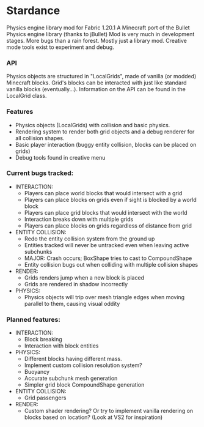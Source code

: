 # Stardance
Physics engine library mod for Fabric 1.20.1
A Minecraft port of the Bullet Physics engine library (thanks to jBullet)
Mod is very much in development stages. More bugs than a rain forest.
Mostly just a library mod. Creative mode tools exist to experiment and debug.
### API
Physics objects are structured in "LocalGrids", made of vanilla (or modded) Minecraft blocks. Grid's blocks can be interacted with just like standard vanilla blocks (eventually...). Information on the API can be found in the LocalGrid class.
### Features
- Physics objects (LocalGrids) with collision and basic physics.
- Rendering system to render both grid objects and a debug renderer for all collision shapes.
- Basic player interaction (buggy entity collision, blocks can be placed on grids)
- Debug tools found in creative menu
### Current bugs tracked:
- INTERACTION:
    - Players can place world blocks that would intersect with a grid
    - Players can place blocks on grids even if sight is blocked by a world block
    - Players can place grid blocks that would intersect with the world
    - Interaction breaks down with multiple grids
    - Players can place blocks on grids regardless of distance from grid
- ENTITY COLLISION:
    - Redo the entity collision system from the ground up
    - Entities tracked will never be untracked even when leaving active subchunks
    - MAJOR: Crash occurs; BoxShape tries to cast to CompoundShape
    - Entity collision bugs out when colliding with multiple collision shapes
- RENDER:
    - Grids renders jump when a new block is placed
    - Grids are rendered in shadow incorrectly
- PHYSICS:
    - Physics objects will trip over mesh triangle edges when moving parallel to them, causing visual oddity
### Planned features:
- INTERACTION:
    - Block breaking
    - Interaction with block entities
- PHYSICS:
    - Different blocks having different mass.
    - Implement custom collision resolution system?
    - Buoyancy
    - Accurate subchunk mesh generation
    - Simpler grid block CompoundShape generation
- ENTITY COLLISION:
    - Grid passengers
- RENDER:
    - Custom shader rendering? Or try to implement vanilla rendering on blocks based on location? (Look at VS2 for inspiration)